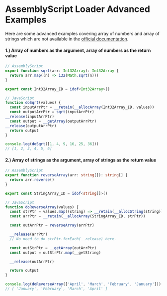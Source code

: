 # AssemblyScript Loader Advanced Examples

Here are some advanced examples covering array of numbers and array of strings which are not available in the [official documentation](https://www.assemblyscript.org/loader.html#installation).

#### 1.) Array of numbers as the argument, array of numbers as the return value

```ts
// AssemblyScript
export function sqrt(arr: Int32Array): Int32Array {
  return arr.map((n) => i32(Math.sqrt(n)))
}

export const Int32Array_ID = idof<Int32Array>()
```

```js
// JavaScript
function doSqrt(values) {
  const inputArrPtr = __retain(__allocArray(Int32Array_ID, values))
  const outputArrPtr = sqrt(inputArrPtr)
__release(inputArrPtr)
  const output = __getArray(outputArrPtr)
__release(outputArrPtr)
  return output
}

console.log(doSqrt([1, 4, 9, 16, 25, 36]))
// [1, 2, 3, 4, 5, 6]
```

#### 2.) Array of strings as the argument, array of strings as the return value

```ts
// AssemblyScript
export function reverseArray(arr: string[]): string[] {
  return arr.reverse()
}

export const StringArray_ID = idof<string[]>()
```

```js
// JavaScript
function doReverseArray(values) {
  const strPtr = values.map((string) => __retain(__allocString(string)))
  const arrPtr = __retain(__allocArray(StringArray_ID, strPtr))

  const outArrPtr = reverseArray(arrPtr)

  __release(arrPtr)
  // No need to do strPtr.forEach(__release) here.

  const outStrPtr = __getArray(outArrPtr)
  const output = outStrPtr.map(__getString)

  __release(outArrPtr)

  return output
}

console.log(doReverseArray(['April', 'March', 'February', 'January']))
// [ 'January', 'February', 'March', 'April' ]
```